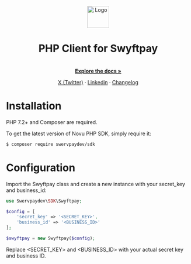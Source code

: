 <div align="center">
  <a href="https://swervpay.co" target="_blank">
  <picture>
    <source media="(prefers-color-scheme: dark)" srcset="https://avatars.githubusercontent.com/u/108650375?s=200&v=4">
    <img src="https://avatars.githubusercontent.com/u/108650375?s=200&v=4" width="60" alt="Logo"/>
  </picture>
  </a>
</div>

<h1 align="center">PHP Client for Swyftpay</h1>

<p align="center">
    <br />
    <a href="https://docs.swervpay.co" rel="dofollow"><strong>Explore the docs »</strong></a>
    <br />
 </p>
  
<p align="center">  
    <a href="https://twitter.com/swyftpay_io">X (Twitter)</a>
    ·
    <a href="https://www.linkedin.com/company/swervltd">Linkedin</a>
    ·
    <a href="https://docs.swervpay.co/changelog">Changelog</a>
</p>

# Installation

PHP 7.2+ and Composer are required.

To get the latest version of Novu PHP SDK, simply require it:

```bash
$ composer require swervpaydev/sdk
```

# Configuration

Import the Swyftpay class and create a new instance with your secret_key and business_id:

```php
use Swervpaydev\SDK\Swyftpay;

$config = [
    'secret_key' => '<SECRET_KEY>',
    'business_id' => '<BUSINESS_ID>'
];

$swyftpay = new Swyftpay($config);
```

Replace <SECRET_KEY> and <BUSINESS_ID> with your actual secret key and business ID.

